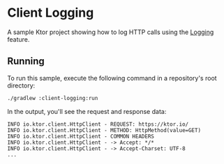 # Client Logging

A sample Ktor project showing how to log HTTP calls using the [Logging](https://ktor.io/docs/features-logging.html) feature.

## Running

To run this sample, execute the following command in a repository's root directory:

```bash
./gradlew :client-logging:run
```

In the output, you'll see the request and response data:
```
INFO io.ktor.client.HttpClient - REQUEST: https://ktor.io/
INFO io.ktor.client.HttpClient - METHOD: HttpMethod(value=GET)
INFO io.ktor.client.HttpClient - COMMON HEADERS
INFO io.ktor.client.HttpClient - -> Accept: */*
INFO io.ktor.client.HttpClient - -> Accept-Charset: UTF-8
...
```